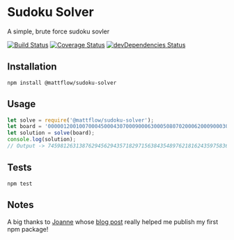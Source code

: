 Sudoku Solver
=============

A simple, brute force sudoku sovler

[![Build Status](https://travis-ci.org/mattflow/sudoku-solver.svg?branch=master)](https://travis-ci.org/mattflow/sudoku-solver)
[![Coverage Status](https://coveralls.io/repos/github/mattflow/sudoku-solver/badge.svg?branch=master)](https://coveralls.io/github/mattflow/sudoku-solver?branch=master)
[![devDependencies Status](https://david-dm.org/mattflow/sudoku-solver/dev-status.svg)](https://david-dm.org/mattflow/sudoku-solver?type=dev)

## Installation

  `npm install @mattflow/sudoku-solver`

## Usage

```js
let solve = require('@mattflow/sudoku-solver');
let board = '000001200100700045000430700090006300050807020006200090003019000970004006002500000';
let solution = solve(board);
console.log(solution);
// Output -> 745981263138762945629435718297156384354897621816243597583619472971324856462578139
```

## Tests
  `npm test`

## Notes
A big thanks to [Joanne](https://medium.com/@jdaudier) whose [blog post](https://medium.com/@jdaudier/how-to-create-and-publish-your-first-node-js-module-444e7585b738#.pr1bgk2mq)
really helped me publish my first npm package!
